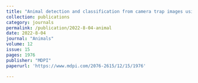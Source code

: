 ```yaml
---
title: "Animal detection and classification from camera trap images using different mainstream object detection architectures"
collection: publications
category: journals
permalink: /publication/2022-8-04-animal
date: 2022-8-04
journal: "Animals"
volume: 12
issue: 15
pages: 1976
publisher: "MDPI"
paperurl: 'https://www.mdpi.com/2076-2615/12/15/1976'

---
```

